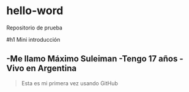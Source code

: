 # hello-word
Repositorio de prueba

#h1 Mini introducción

-Me llamo Máximo Suleiman
-Tengo 17 años
-Vivo en Argentina
---
>Esta es mi primera vez usando GitHub
